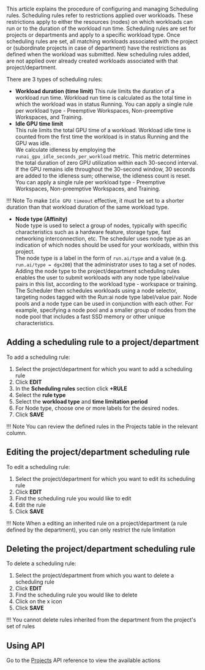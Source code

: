 This article explains the procedure of configuring and managing Scheduling rules. 
Scheduling rules refer to restrictions applied over workloads. These restrictions apply to either the resources (nodes) on which workloads can run or to the duration of the workload run time. 
Scheduling rules are set for projects or departments and apply to a specific workload type. Once scheduling rules are set, all matching workloads associated with the project or (subordinate projects in case of department) have the restrictions as defined when the workload was submitted. New scheduling rules added, are not applied over already created workloads associated with that project/department.

There are 3 types of scheduling rules:

* __Workload duration (time limit)__ 
   This rule limits the duration of a workload run time. Workload run time is calculated as the total time in which the workload was in status Running. You can apply a single rule per workload type - Preemptive Workspaces, Non-preemptive Workspaces, and Training.  
* __Idle GPU time limit__  
   This rule limits the total GPU time of a workload. Workload idle time is counted from the first time the workload is in status Running and the GPU was idle.  
  We calculate idleness by employing the `runai_gpu_idle_seconds_per_workload` metric. This metric determines the total duration of zero GPU utilization within each 30-second interval. If the GPU remains idle throughout the 30-second window, 30 seconds are added to the idleness sum; otherwise, the idleness count is reset.  
  You can apply a single rule per workload type - Preemptive Workspaces, Non-preemptive Workspaces, and Training.  
  
!!! Note 
    To make `Idle GPU timeout` effective, it must be set to a shorter duration than that workload duration of the same workload type. 

* __Node type (Affinity)__  
  Node type is used to select a group of nodes, typically with specific characteristics such as a hardware feature, storage type, fast networking interconnection, etc. The scheduler uses node type as an indication of which nodes should be used for your workloads, within this project.  
   The node type is a label in the form of `run.ai/type` and a value (e.g. `run.ai/type = dgx200`) that the administrator uses to tag a set of nodes. Adding the node type to the project/department scheduling rules enables the user to submit workloads with any node type label/value pairs in this list, according to the workload type - workspace or training. The Scheduler then schedules workloads using a node selector, targeting nodes tagged with the Run:ai node type label/value pair. Node pools and a node type can be used in conjunction with each other. For example, specifying a node pool and a smaller group of nodes from the node pool that includes a fast SSD memory or other unique characteristics.


## Adding a scheduling rule to a project/department

To add a scheduling rule:

1. Select the project/department for which you want to add a scheduling rule  
2. Click **EDIT**  
3. In the **Scheduling rules** section click **\+RULE**  
4. Select the **rule type**  
5. Select the **workload type** and **time limitation period**  
6. For Node type, choose one or more labels for the desired nodes.  
7. Click **SAVE**

!!! Note
    You can review the defined rules in the Projects table in the relevant column.

## Editing the project/department scheduling rule

To edit a scheduling rule:

1. Select the project/department for which you want to edit its scheduling rule  
2. Click **EDIT**  
3. Find the scheduling rule you would like to edit  
4. Edit the rule  
5. Click **SAVE**

!!! Note
When a editing an inherited rule on a project/department (a rule defined by the department), you can only restrict the rule limitation

## Deleting the project/department scheduling rule

To delete a scheduling rule:

1. Select the project/department from which you want to delete a scheduling rule  
2. Click **EDIT**  
3. Find the scheduling rule you would like to delete  
4. Click on the x icon  
5. Click **SAVE**

!!!
You cannot delete rules inherited from the department from the project's set of rules
## Using API

Go to the [Projects](https://app.run.ai/api/docs#tag/Projects/operation/create_project) API reference to view the available actions


